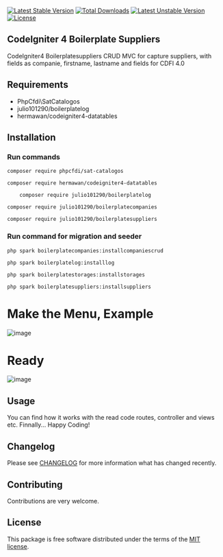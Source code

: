 [![Latest Stable Version](https://poser.okvpn.org/julio101290/boilerplatesuppliers/v/stable)](https://packagist.org/packages/julio101290/boilerplatesuppliers) [![Total Downloads](https://poser.okvpn.org/julio101290/boilerplatesuppliers/downloads)](https://packagist.org/packages/julio101290/boilerplatesuppliers) [![Latest Unstable Version](https://poser.okvpn.org/julio101290/boilerplatesuppliers/v/unstable)](https://packagist.org/packages/julio101290/boilerplatesuppliers) [![License](https://poser.okvpn.org/julio101290/boilerplatesuppliers/license)](https://packagist.org/packages/julio101290/boilerplatesuppliers)

## CodeIgniter 4 Boilerplate Suppliers
CodeIgniter4 Boilerplatesuppliers CRUD MVC for capture suppliers, with fields as companie, firstname, lastname and fields for CDFI 4.0


## Requirements
* PhpCfdi\SatCatalogos
* julio101290/boilerplatelog
* hermawan/codeigniter4-datatables

## Installation

### Run commands
	
 	composer require phpcfdi/sat-catalogos

   	composer require hermawan/codeigniter4-datatables

    	composer require julio101290/boilerplatelog

	composer require julio101290/boilerplatecompanies

  	composer require julio101290/boilerplatesuppliers

### Run command for migration and seeder

	php spark boilerplatecompanies:installcompaniescrud

 	php spark boilerplatelog:installlog

  	php spark boilerplatestorages:installstorages

	php spark boilerplatesuppliers:installsuppliers

# Make the Menu, Example

![image](https://github.com/user-attachments/assets/e258efbc-b0e2-416d-b1b2-4cdfb2f053c9)


# Ready

![image](https://github.com/user-attachments/assets/5a1166a2-dcf3-4fc8-a64d-b8fdef71c80f)


Usage
-----
You can find how it works with the read code routes, controller and views etc. Finnally... Happy Coding!

Changelog
--------
Please see [CHANGELOG](CHANGELOG.md) for more information what has changed recently.

Contributing
------------
Contributions are very welcome.

License
-------

This package is free software distributed under the terms of the [MIT license](LICENSE.md).

